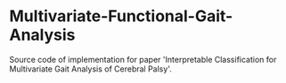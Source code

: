 # Multivariate-Functional-Gait-Analysis
Source code of implementation for paper 'Interpretable Classification for Multivariate Gait Analysis of Cerebral Palsy'.
